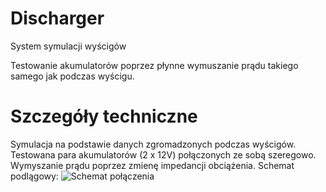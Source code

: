 # Discharger
System symulacji wyścigów

Testowanie akumulatorów poprzez płynne wymuszanie prądu takiego samego jak podczas wyścigu.

# Szczegóły techniczne
Symulacja na podstawie danych zgromadzonych podczas wyścigów.
Testowana para akumulatorów (2 x 12V) połączonych ze sobą szeregowo.
Wymyszanie prądu poprzez zmienę impedancji obciążenia.
Schemat podlągowy:
![Schemat połączenia](https://github.com/slavek1250/discharger/blob/master/discharger/discharger/discharger/media/schem_transparent.png)
